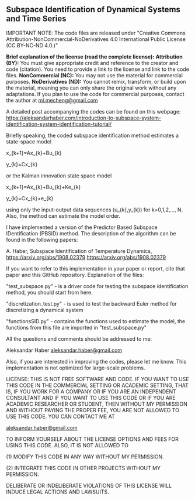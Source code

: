 ## Subspace Identification of Dynamical Systems and Time Series

IMPORTANT NOTE: The code files are released under "Creative Commons Attribution-NonCommercial-NoDerivatives 4.0
International Public License (CC BY-NC-ND 4.0.)"  

**Brief explanation of the license (read the complete license):** 
**Attribution (BY):** You must give appropriate credit and reference to the creator and code (citation). You need to provide a link to the license and link to the code files. 
**NonCommercial (NC):** You may not use the material for commercial purposes. 
**NoDerivatives (ND):** You cannot remix, transform, or build upon the material, meaning you can only share the original work without any adaptations. If you plan to use the code for commercial purposes, contact the author at ml.mecheng@gmail.com


A detailed post accompanying the codes can be found on this webpage:
https://aleksandarhaber.com/introduction-to-subspace-system-identification-system-identification-tutorial/

Briefly speaking, the coded subspace identification method estimates a state-space model

x_{k+1}=Ax_{k}+Bu_{k}


y_{k}=Cx_{k}

or the Kalman innovation state space model

x_{k+1}=Ax_{k}+Bu_{k}+Ke_{k}


y_{k}=Cx_{k}+e_{k}

using only the input-output data sequences (u_{k},y_{k}) for k=0,1,2,..., N. Also, the method can estimate the model order. 

I have implemented a version of the Predictor Based Subspace IDentification (PBSID) method. The description of the algorithm can be found in the following papers:

A. Haber, Subspace Identification of Temperature Dynamics, https://arxiv.org/abs/1908.02379
https://arxiv.org/abs/1908.02379

If you want to refer to this implementation in your paper or report, cite that paper and this GitHub repository.
Explanation of the files:

"test_subspace.py" - is a driver code for testing the subspace identification method, you should start from here. 

"discretization_test.py" - is used to test the backward Euler method for discretizing a dynamical system

"functionsSID.py" - contains the functions used to estimate the model, the functions from this file are imported in "test_subspace.py" 

All the questions and comments should be addressed to me:

Aleksandar Haber 
aleksandar.haber@gmail.com

Also, if you are interested in improving the codes, please let me know. This implementation is not optimized for large-scale problems. 


LICENSE: 
THIS IS NOT FREE SOFTWARE AND CODE. IF YOU WANT TO USE THIS CODE IN THE COMMERCIAL SETTING OR ACADEMIC SETTING, THAT IS, IF YOU WORK FOR A COMPANY OR IF YOU ARE AN INDEPENDENT CONSULTANT AND IF YOU WANT TO USE THIS CODE OR IF YOU ARE ACADEMIC RESEARCHER OR STUDENT, THEN WITHOUT MY PERMISSION AND WITHOUT PAYING THE PROPER FEE, YOU ARE NOT ALLOWED TO USE THIS CODE. YOU CAN CONTACT ME AT

aleksandar.haber@gmail.com

TO INFORM YOURSELF ABOUT THE LICENSE OPTIONS AND FEES FOR USING THIS CODE.
ALSO, IT IS NOT ALLOWED TO 

(1) MODIFY THIS CODE IN ANY WAY WITHOUT MY PERMISSION.

(2) INTEGRATE THIS CODE IN OTHER PROJECTS WITHOUT MY PERMISSION.

 DELIBERATE OR INDELIBERATE VIOLATIONS OF THIS LICENSE WILL INDUCE LEGAL ACTIONS AND LAWSUITS. 
